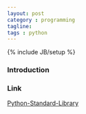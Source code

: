 ```yaml
---
layout: post
category : programming
tagline:  
tags : python
---        
```

{% include JB/setup %}

### Introduction

### Link
<a target="_blank"  href="{{ BASE_PATH }}/books/Python Standard Library.html">Python-Standard-Library</a>